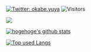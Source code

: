 [![Twitter: okabe.yuya](https://img.shields.io/twitter/follow/toboggannn?style=social)](https://twitter.com/toboggannn)
![Visitors](https://visitor-badge.glitch.me/badge?page_id=okabe-yuya&left_color=gray&right_color=blue)
 
![](https://github-profile-summary-cards.vercel.app/api/cards/profile-details?username=okabe-yuya&theme=tokyonight)

<!-- リポジトリステータス -->
[![hogehoge's github stats](https://github-readme-stats.vercel.app/api?username=okabe-yuya&hide=contribs&count_private=true&show_icons=true&theme=tokyonight)](https://github.com/okabe-yuya/)

<!-- ソースコード統計 -->
[![Top used Langs](https://github-readme-stats.vercel.app/api/top-langs/?username=okabe-yuya&layout=compact&theme=tokyonight)](https://github.com/okabe-yuya/)
